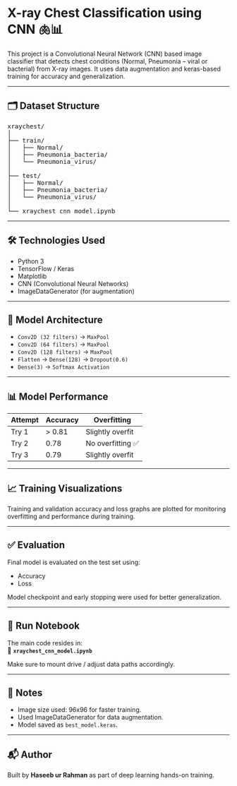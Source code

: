 # X-ray Chest Classification using CNN 🫁📊

This project is a Convolutional Neural Network (CNN) based image classifier that detects chest conditions (Normal, Pneumonia – viral or bacterial) from X-ray images. It uses data augmentation and keras-based training for accuracy and generalization.

---

## 🗂 Dataset Structure

<pre>
xraychest/
│
├── train/
│   ├── Normal/
│   ├── Pneumonia_bacteria/
│   └── Pneumonia_virus/
│
├── test/
│   ├── Normal/
│   ├── Pneumonia_bacteria/
│   └── Pneumonia_virus/
│
└── xraychest_cnn_model.ipynb
</pre>



---

## 🛠 Technologies Used

- Python 3
- TensorFlow / Keras
- Matplotlib
- CNN (Convolutional Neural Networks)
- ImageDataGenerator (for augmentation)

---

## 🧠 Model Architecture

- `Conv2D (32 filters)` → `MaxPool`
- `Conv2D (64 filters)` → `MaxPool`
- `Conv2D (128 filters)` → `MaxPool`
- `Flatten` → `Dense(128)` → `Dropout(0.6)`
- `Dense(3)` → `Softmax Activation`

---

## 📊 Model Performance

| Attempt | Accuracy | Overfitting |
|--------|----------|-------------|
| Try 1  | > 0.81   | Slightly overfit |
| Try 2  | 0.78     | No overfitting ✅ |
| Try 3  | 0.79     | Slightly overfit |

---

## 📈 Training Visualizations

Training and validation accuracy and loss graphs are plotted for monitoring overfitting and performance during training.

---

## ✅ Evaluation

Final model is evaluated on the test set using:

- Accuracy
- Loss

Model checkpoint and early stopping were used for better generalization.

---

## 📂 Run Notebook

The main code resides in:  
📄 **`xraychest_cnn_model.ipynb`**

Make sure to mount drive / adjust data paths accordingly.

---

## 📌 Notes

- Image size used: 96x96 for faster training.
- Used ImageDataGenerator for data augmentation.
- Model saved as `best_model.keras`.

---

## 📬 Author

Built by **Haseeb ur Rahman** as part of deep learning hands-on training.
